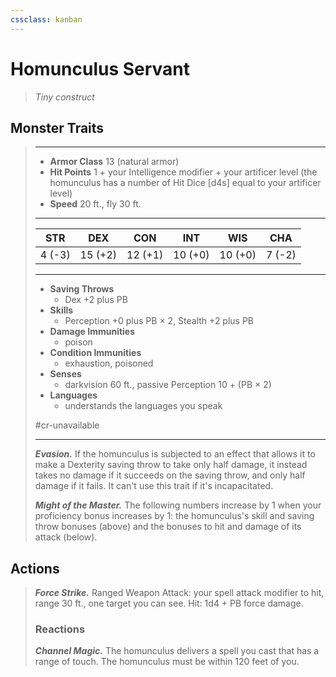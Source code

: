 ```yaml
---
cssclass: kanban
---
```


# Homunculus Servant
>*Tiny construct*
## Monster Traits
>___
>- **Armor Class** 13 (natural armor)
>- **Hit Points** 1 + your Intelligence modifier + your artificer level (the homunculus has a number of Hit Dice [d4s] equal to your artificer level)
>- **Speed** 20 ft., fly 30 ft.
>___
>|STR|DEX|CON|INT|WIS|CHA|
>|:---:|:---:|:---:|:---:|:---:|:---:|
>|4 (-3)|15 (+2)|12 (+1)|10 (+0)|10 (+0)|7 (-2)|
>___
>- **Saving Throws**
>	 - Dex +2 plus PB
>- **Skills**
>	 - Perception +0 plus PB × 2, Stealth +2 plus PB
>- **Damage Immunities**
>	 - poison
>- **Condition Immunities**
>	 - exhaustion, poisoned
>- **Senses**
>	 - darkvision 60 ft., passive Perception 10 + (PB × 2)
>- **Languages**
>	 - understands the languages you speak
>
> #cr-unavailable
>___
>***Evasion.*** If the homunculus is subjected to an effect that allows it to make a Dexterity saving throw to take only half damage, it instead takes no damage if it succeeds on the saving throw, and only half damage if it fails. It can't use this trait if it's incapacitated.  
>
>***Might of the Master.*** The following numbers increase by 1 when your proficiency bonus increases by 1: the homunculus's skill and saving throw bonuses (above) and the bonuses to hit and damage of its attack (below).  
>
## Actions
>***Force Strike.*** Ranged Weapon Attack: your spell attack modifier to hit, range 30 ft., one target you can see. Hit: 1d4 + PB force damage.  
>
>### Reactions
>***Channel Magic.*** The homunculus delivers a spell you cast that has a range of touch. The homunculus must be within 120 feet of you.
